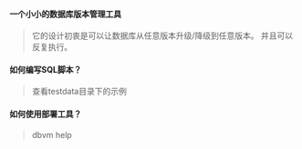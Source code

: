 #### 一个小小的数据库版本管理工具

> 它的设计初衷是可以让数据库从任意版本升级/降级到任意版本。
> 并且可以反复执行。

#### 如何编写SQL脚本？

> 查看testdata目录下的示例

#### 如何使用部署工具？

> dbvm help
